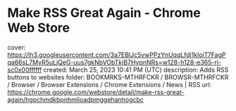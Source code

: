 # Make RSS Great Again - Chrome Web Store

cover: https://lh3.googleusercontent.com/3a7EBlJc5vwPPzYnUqqLfdj1kIoiT7FagPqa66sL7MyR5uLjQeG-uus7gkNbVObTkjB7HypnNRs=w128-h128-e365-rj-sc0x00ffffff
created: March 25, 2023 10:41 PM (UTC)
description: Adds RSS buttons to websites
folder: BOOKMRKS-MTHRFCKR / BROWSR-MTHRFCKR / Browser / Browser Extensions / Chrome Extensions / News | RSS
url: https://chrome.google.com/webstore/detail/make-rss-great-again/hgpchmdkbpnhmlioadpmggehanhogcbc